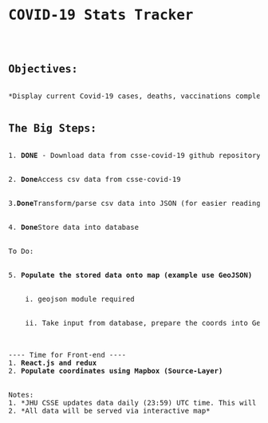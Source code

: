 <pre><h1>COVID-19 Stats Tracker</h1>

<h2>Objectives:</h2>
*Display current Covid-19 cases, deaths, vaccinations completed.*

<h2>The Big Steps:</h2>
1. <strong>DONE</strong> - Download data from csse-covid-19 github repository.<br></br>
2. <strong>Done</strong>Access csv data from csse-covid-19<br></br>
3.<strong>Done</strong>Transform/parse csv data into JSON (for easier reading via front-end)<br></br>
4. <strong>Done</strong>Store data into database<br></br>
To Do: <br><br>
5. <strong>Populate the stored data onto map (example use GeoJSON)</strong><br></br>
    i. geojson module required<br></br>
    ii. Take input from database, prepare the coords into GeoJSON format --> front-end framework can call this end-point while doing map implementation.<br></br>

---- Time for Front-end ----
1. <strong>React.js and redux</strong>
2. <strong>Populate coordinates using Mapbox (Source-Layer)</strong>


Notes:
1. *JHU CSSE updates data daily (23:59) UTC time. This will need to be synced to apps backend (aka update tables daily)*
2. *All data will be served via interactive map*
</pre>
